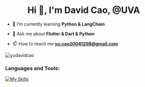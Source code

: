 <h1 align="center">Hi 👋, I'm David Cao, @UVA</h1>

- 🌱 I’m currently learning **Python & LangChain**

- 💬 Ask me about **Flutter & Dart & Python**

- 📫 How to reach me **yu.cao20041208@gmail.com**

<p align="left"></p>
<p><img align="center" src="https://github-readme-streak-stats.herokuapp.com/?user=yudavidcao&" alt="yudavidcao" /></p>
<h3 align="left">Languages and Tools:</h3>

[![My Skills](https://skillicons.dev/icons?i=aws,gcp,react,swift,flutter,dart,java,cpp,prisma,firebase,html,css,tensorflow,docker,js,ts,py,mongodb,django,figma,tailwind,git&perline=11)](https://skillicons.dev)
